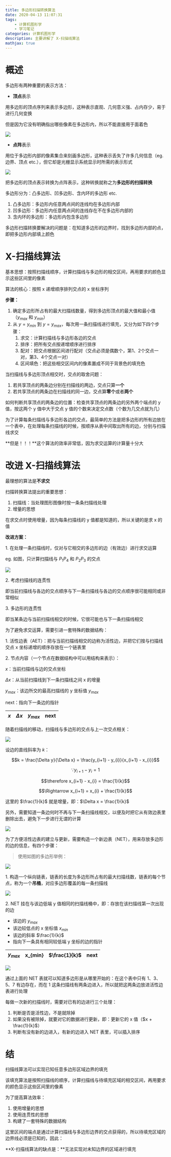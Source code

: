 ```yaml
---
title: 多边形扫描转换算法
date: 2020-04-13 11:07:31
tags:
    - 计算机图形学
    - 学习笔记
categories: 计算机图形学
description: 主要讲解了 X-扫描线算法
mathjax: true
---
```


# 概述

多边形有两种重要的表示方法：

- **顶点**表示

用多边形的顶点序列来表示多边形，这种表示直观、几何意义强、占内存少，易于进行几何变换

但是因为它没有明确指出哪些像素在多边形内，所以不能直接用于面着色

![](https://cdn.jsdelivr.net/gh/TUFZ/ImgHosting@v0.0.03/TUFZ-Img/article/20Apr13A/00.png)

- **点阵**表示

用位于多边形内部的像素集合来刻画多边形，这种表示丢失了许多几何信息（eg. 边界、顶点 etc.），但它却是光栅显示系统显示时所需的表示形式

![](https://cdn.jsdelivr.net/gh/TUFZ/ImgHosting@v0.0.03/TUFZ-Img/article/20Apr13A/01.png)

把多边形的顶点表示转换为点阵表示，这种转换就称之为**多边形的扫描转换**

多边形分为：凸多边形、凹多边形、含内环的多边形 etc.

1. 凸多边形：多边形内任意两点间的连线均在多边形内部
2. 凹多边形：多边形内任意两点间的连线存在不在多边形内部的
3. 含内环的多边形：多边形内包含多边形

多边形扫描转换要解决的问题是：在知道多边形的边界时，找到多边形内部的点，即把多边形内部填上颜色

# X-扫描线算法

基本思想：按照扫描线顺序，计算扫描线与多边形的相交区间，再用要求的颜色显示这些区间里的像素

算法的核心：按照 x 递增顺序排列交点的 x 坐标序列

**步骤：**

1. 确定多边形所占有的最大扫描线数量，得到多边形顶点的最大值和最小值（$y_{max}$ 和 $y_{min}$）
2. 从 $y = y_{min}$ 到 $y = y_{max}$，每次用一条扫描线进行填充，又分为如下四个步骤：
   1. 求交：计算扫描线与多边形各边的交点
   2. 排序：把所有交点按递增顺序进行排序
   3. 配对：把交点根据区间进行配对（交点必须是偶数个，第1、2个交点一对，第3、4个交点一对）
   4. 区间填色：把这些相交区间内的像素置成不同于背景色的填充色

当扫描线与多边形顶点相交时，交点的取舍问题：

1. 若共享顶点的两条边分别在扫描线的两边，交点只算**一个**
2. 若共享顶点的两条边在扫描线的同一边，交点算**零个**或者**两个**

如何判断共享顶点的两条边的位置：检查共享顶点的两条边的另外两个端点的 y 值，按这两个 y 值中大于交点 y 值的个数来决定交点数（个数为几交点就为几）

为了计算每条扫描线与多边形各边的交点，最简单的方法是把多边形的所有边放在一个表中，在处理每条扫描线的时候，按顺序从表中间取出所有的边，分别与扫描线求交

**但是！！！**这个算法的效率非常低，因为求交运算的计算量十分大

# 改进 X-扫描线算法

最理想的算法是**不求交**

扫描转换算法提出的重要思想：

1. 扫描线：当处理图形图像时按一条条扫描线处理
2. 增量的思想

在求交点时使用增量，因为每条扫描线的 y 值都是知道的，所以关键的是求 x 的值

**改进方案：**

1\. 在处理一条扫描线时，仅对与它相交的多边形的边（有效边）进行求交运算

eg. 如图，只计算扫描线与 $P_{1}P_{4}$ 和 $P_{2}P_{3}$ 的交点

![](https://cdn.jsdelivr.net/gh/TUFZ/ImgHosting//TUFZ-Img/article/20Apr13A/02.png)

2\. 考虑扫描线的连贯性

即当前扫描线与各边的交点顺序与下一条扫描线与各边的交点顺序很可能相同或非常相似

3\. 多边形的连贯性

即当某条边与当前扫描线相交的时候，它很可能也与下一条扫描线相交

为了避免求交运算，需要引进一套特殊的数据结构：

1\. 活性边表（AET）：把与当前扫描线相交的边称为活性边，并把它们按与扫描线交点 x 坐标递增的顺序存放在一个链表里

2\. 节点内容（一个节点在数据结构中可以用结构来表示）：

$x$：当前扫描线与边的交点坐标

$\Delta x$：从当前扫描线到下一条扫描线之间 x 的增量

$y_{max}$：该边所交的最高扫描线的 y 坐标值 $y_{max}$

next：指向下一条边的指针

$x$ | $\Delta x$ | $y_{max}$ | next
:-: | :-: | :-: | :-:

随着扫描线的移动，扫描线与多边形的交点与上一次交点相关：

![](https://cdn.jsdelivr.net/gh/TUFZ/ImgHosting//TUFZ-Img/article/20Apr13A/03.png)

设边的直线斜率为 $k$：

$$k = \frac{\Delta y}{\Delta x} = \frac{y_{i+1} - y_{i}}{x_{i+1} - x_{i}}$$

$$\because y_{i+1} - y_{i} = 1$$

$$\therefore x_{i+1} - x_{i} = \frac{1}{k}$$

$$\Rightarrow x_{i+1} = x_{i} + \frac{1}{k}$$

这里的 $\frac{1}{k}$ 就是增量，即：$\Delta x = \frac{1}{k}$

另外，需要知道一条边何时不再与下一条扫描线相交，以便及时把它从有效边表里删除出去，避免下一步进行无谓的计算

![](https://cdn.jsdelivr.net/gh/TUFZ/ImgHosting//TUFZ-Img/article/20Apr13A/04.png)

为了方便活性边表的建立与更新，需要构造一个新边表（NET），用来存放多边形的边的信息，有四个步骤：

> 使用如图的多边形举例：

![](https://cdn.jsdelivr.net/gh/TUFZ/ImgHosting//TUFZ-Img/article/20Apr13A/05.png)

1\. 构造一个纵向链表，链表的长度为多边形所占有的最大扫描线数，链表的每个节点，称为一个**吊桶**，对应多边形覆盖的每一条扫描线

![](https://cdn.jsdelivr.net/gh/TUFZ/ImgHosting//TUFZ-Img/article/20Apr13A/06.png)

2\. NET 挂在与该边低端 y 值相同的扫描线桶中，即：存放在该扫描线第一次出现的边

- 该边的 $y_{max}$
- 该边较低点的 x 坐标值 $x_{min}$
- 该边的斜率 $\frac{1}{k}$
- 指向下一条具有相同较低端 y 坐标的边的指针

$y_{max}$ | x_{min} | $\frac{1}{k}$ | next
:-: | :-: | :-: | :-:

![](https://cdn.jsdelivr.net/gh/TUFZ/ImgHosting//TUFZ-Img/article/20Apr13A/07.png)

通过上面的 NET 表就可以知道多边形是从哪里开始的：在这个表中只有 1、3、5、7 有边存在，而在 1 这条扫描线有两条边进入，所以就把这两条边放进活性边表进行处理

每做一次新的扫描线时，需要对已有的边进行三个处理：

1. 判断是否是活性边，不是就除掉
2. 如果没有被除掉，就要对它的数据进行更新，即：更新它的 x 值（$x + \frac{1}{k}$）
3. 判断有没有新的边进入，有新的边进入 NET 表里，可以插入排序

# 结

扫描线算法可以实现已知任意多边形区域边界的填充

该填充算法是按照扫描线的顺序，计算扫描线与待填充区域的相交区间，再用要求的颜色显示这些区间里的像素

为了提高算法效率：

1. 使用增量的思想
2. 使用连贯性的思想
3. 构建了一套特殊的数据结构

这里区间的端点是通过计算扫描线与多边形边界的交点获得的，所以待填充区域的边界线必须是已知的，因此：

**X-扫描线算法的缺点是：**无法实现对未知边界的区域进行填充
